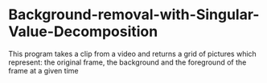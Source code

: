 # Background-removal-with-Singular-Value-Decomposition
This program takes a clip from a video and returns a grid of pictures which represent: the original frame, the background and the foreground of the frame at a given time
